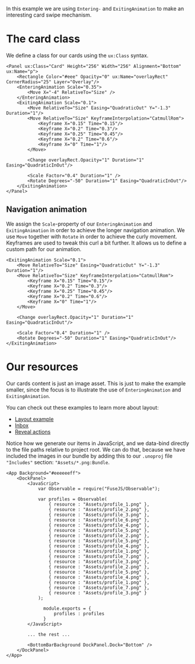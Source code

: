 In this example we are using `Entering-` and `ExitingAnimation` to make an interesting card swipe mechanism.

# The card class

We define a class for our cards using the `ux:Class` syntax.

<!-- snippet-begin:code/Card.ux:CardClass -->

```
<Panel ux:Class="Card" Height="256" Width="256" Alignment="Bottom" ux:Name="p">
    <Rectangle Color="#eee" Opacity="0" ux:Name="overlayRect" CornerRadius="25" Layer="Overlay"/>
    <EnteringAnimation Scale="0.35">
        <Move X="-4" RelativeTo="Size" />
    </EnteringAnimation>
    <ExitingAnimation Scale="0.1">
        <Move RelativeTo="Size" Easing="QuadraticOut" Y="-1.3" Duration="1"/>
        <Move RelativeTo="Size" KeyframeInterpolation="CatmullRom">
            <Keyframe X="0.15" Time="0.15"/>
            <Keyframe X="0.2" Time="0.3"/>
            <Keyframe X="0.25" Time="0.45"/>
            <Keyframe X="0.2" Time="0.6"/>
            <Keyframe X="0" Time="1"/>
        </Move>

        <Change overlayRect.Opacity="1" Duration="1" Easing="QuadraticInOut"/>

        <Scale Factor="0.4" Duration="1" />
        <Rotate Degrees="-50" Duration="1" Easing="QuadraticInOut"/>
    </ExitingAnimation>
</Panel>
```

<!-- snippet-end -->


## Navigation animation

We assign the `Scale`-property of our `EnteringAnimation` and `ExitingAnimation` in order to achieve the longer navigation animation. We use `Move` together with `Rotate` in order to achieve the curly movement. Keyframes are used to tweak this curl a bit further. It allows us to define a custom path for our animation.

<!-- snippet-begin:code/Card.ux:ExitingAnimation -->

```
<ExitingAnimation Scale="0.1">
    <Move RelativeTo="Size" Easing="QuadraticOut" Y="-1.3" Duration="1"/>
    <Move RelativeTo="Size" KeyframeInterpolation="CatmullRom">
        <Keyframe X="0.15" Time="0.15"/>
        <Keyframe X="0.2" Time="0.3"/>
        <Keyframe X="0.25" Time="0.45"/>
        <Keyframe X="0.2" Time="0.6"/>
        <Keyframe X="0" Time="1"/>
    </Move>

    <Change overlayRect.Opacity="1" Duration="1" Easing="QuadraticInOut"/>

    <Scale Factor="0.4" Duration="1" />
    <Rotate Degrees="-50" Duration="1" Easing="QuadraticInOut"/>
</ExitingAnimation>
```

<!-- snippet-end -->

# Our resources

Our cards content is just an image asset. This is just to make the example smaller, since the focus is to illustrate the use of `EnteringAnimation` and `ExitingAnimation`.


You can check out these examples to learn more about layout:

- [Layout example](layout.md)
- [Inbox](inbox.md)
- [Reveal actions](reveal-actions.md)



Notice how we generate our items in JavaScript, and we data-bind directly to the file paths relative to project root.
We can do that, because we have included the images in our bundle by adding this to our `.unoproj` file `"Includes"` section: `"Assets/*.png:Bundle`.

<!-- snippet-begin:code/MainView.ux:MainView -->

```
<App Background="#eeeeeeff">
    <DockPanel>
        <JavaScript>
            var Observable = require("FuseJS/Observable");

            var profiles = Observable(
                { resource : "Assets/profile_1.png" },
                { resource : "Assets/profile_2.png" },
                { resource : "Assets/profile_3.png" },
                { resource : "Assets/profile_6.png" },
                { resource : "Assets/profile_4.png" },
                { resource : "Assets/profile_5.png" },
                { resource : "Assets/profile_2.png" },
                { resource : "Assets/profile_5.png" },
                { resource : "Assets/profile_4.png" },
                { resource : "Assets/profile_1.png" },
                { resource : "Assets/profile_7.png" },
                { resource : "Assets/profile_3.png" },
                { resource : "Assets/profile_2.png" },
                { resource : "Assets/profile_5.png" },
                { resource : "Assets/profile_4.png" },
                { resource : "Assets/profile_1.png" },
                { resource : "Assets/profile_7.png" },
                { resource : "Assets/profile_3.png" }
            );

              module.exports = {
                  profiles : profiles
              }
        </JavaScript>

        ... the rest ...

        <BottomBarBackground DockPanel.Dock="Bottom" />
    </DockPanel>
</App>

```

<!-- snippet-end -->
